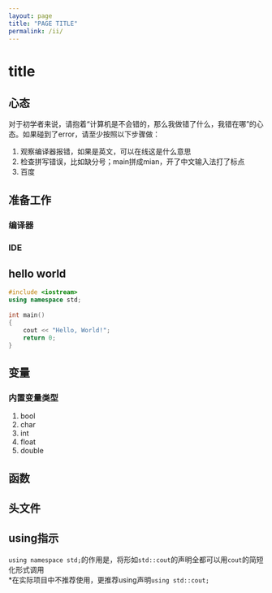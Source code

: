 ```yaml
---
layout: page
title: "PAGE TITLE"
permalink: /ii/
---
```


# title

## 心态

对于初学者来说，请抱着“计算机是不会错的，那么我做错了什么，我错在哪”的心态。如果碰到了error，请至少按照以下步骤做：
1. 观察编译器报错，如果是英文，可以在线这是什么意思
2. 检查拼写错误，比如缺分号；main拼成mian，开了中文输入法打了标点
3. 百度

## 准备工作

### 编译器

### IDE

## hello world
```cpp
#include <iostream>
using namespace std;
 
int main() 
{
    cout << "Hello, World!";
    return 0;
}
```

## 变量

### 内置变量类型

1. bool
2. char
3. int
4. float
5. double

## 函数

## 头文件

## using指示

`using namespace std;`的作用是，将形如`std::cout`的声明全都可以用`cout`的简短化形式调用  
*在实际项目中不推荐使用，更推荐using声明`using std::cout;`